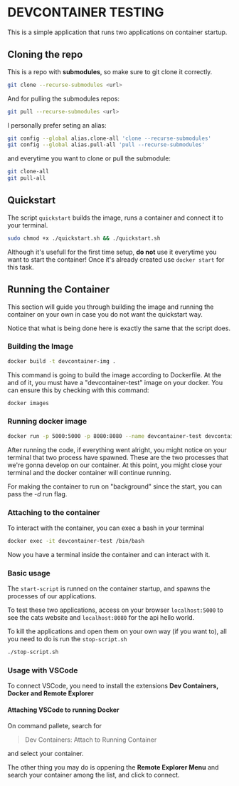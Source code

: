 # DEVCONTAINER TESTING

This is a simple application that runs two applications on container startup.

## Cloning the repo

This is a repo with **submodules**, so make sure to git clone it correctly.

```bash
git clone --recurse-submodules <url>
```

And for pulling the submodules repos:

```bash
git pull --recurse-submodules <url>
```
I personally prefer seting an alias:

```bash
git config --global alias.clone-all 'clone --recurse-submodules'
git config --global alias.pull-all 'pull --recurse-submodules'

```

and everytime you want to clone or pull the submodule:

```bash
git clone-all
git pull-all
```

## Quickstart

The script `quickstart` builds the image, runs a container and connect it to your terminal.

```bash
sudo chmod +x ./quickstart.sh && ./quickstart.sh
```

Although it's usefull for the first time setup, **do not** use it everytime you want to start the container!
Once it's already created use `docker start` for this task.

## Running the Container

This section will guide you through building the image and running the container on your own in case you do not want the quickstart way.

Notice that what is being done here is exactly the same that the script does.

### Building the Image

```bash
docker build -t devcontainer-img .
```

This command is going to build the image according to Dockerfile. At the and of it, you must have a "devcontainer-test" image on your docker. You can ensure this by checking with this command:

```bash
docker images
```

### Running docker image

```bash
docker run -p 5000:5000 -p 8080:8080 --name devcontainer-test devcontainer-img
```

After running the code, if everything went alright, you might notice on your terminal that two process have spawned. These are the two processes that we're gonna develop on our container. At this point, you might close your terminal and the docker container will continue running.

For making the container to run on "background" since the start, you can pass the *-d* run flag.

### Attaching to the container

To interact with the container, you can exec a bash in your terminal

```bash
docker exec -it devcontainer-test /bin/bash
```

Now you have a terminal inside the container and can interact with it.

### Basic usage

The `start-script` is runned on the container startup, and spawns the processes of our applications.

To test these two applications, access on your browser ```localhost:5000``` to see the cats website and ```localhost:8080``` for the api hello world.

To kill the applications and open them on your own way (if you want to), all you need to do is run the `stop-script.sh`

```bash
./stop-script.sh
```

### Usage with VSCode

To connect VSCode, you need to install the extensions **Dev Containers, Docker and Remote Explorer**

#### Attaching VSCode to running Docker

On command pallete, search for

> Dev Containers: Attach to Running Container

and select your container.

The other thing you may do is oppening the **Remote Explorer Menu** and search your container among the list, and click to connect.